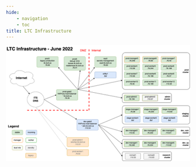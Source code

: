 ```yaml
---
hide:
    - navigation
    - toc
title: LTC Infrastructure
---
```


![architecture](../assets/ltc-infrastructure-june2022-light.png#only-light)
